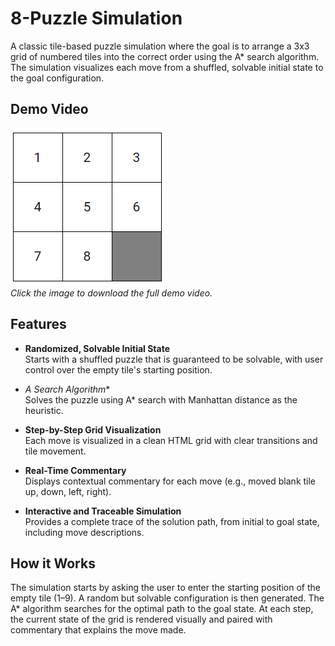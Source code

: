 # 8-Puzzle Simulation

A classic tile-based puzzle simulation where the goal is to arrange a 3x3 grid of numbered tiles into the correct order using the A* search algorithm. The simulation visualizes each move from a shuffled, solvable initial state to the goal configuration.

## Demo Video

[![Demo Thumbnail](./8-Puzzle_Thumbnail.png)](./8-Puzzle_Simulation_Demo.mp4)  
*Click the image to download the full demo video.*

## Features

- **Randomized, Solvable Initial State**  
  Starts with a shuffled puzzle that is guaranteed to be solvable, with user control over the empty tile's starting position.

- **A* Search Algorithm**  
  Solves the puzzle using A* search with Manhattan distance as the heuristic.

- **Step-by-Step Grid Visualization**  
  Each move is visualized in a clean HTML grid with clear transitions and tile movement.

- **Real-Time Commentary**  
  Displays contextual commentary for each move (e.g., moved blank tile up, down, left, right).

- **Interactive and Traceable Simulation**  
  Provides a complete trace of the solution path, from initial to goal state, including move descriptions.

## How it Works

The simulation starts by asking the user to enter the starting position of the empty tile (1–9). A random but solvable configuration is then generated. The A* algorithm searches for the optimal path to the goal state. At each step, the current state of the grid is rendered visually and paired with commentary that explains the move made.
